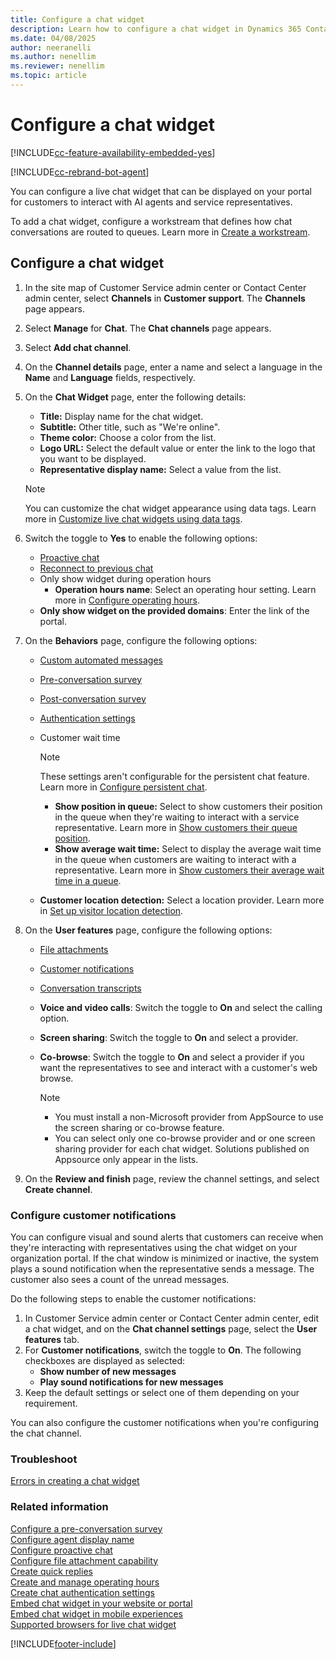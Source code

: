 ```yaml
---
title: Configure a chat widget
description: Learn how to configure a chat widget in Dynamics 365 Contact Center.
ms.date: 04/08/2025
author: neeranelli
ms.author: nenellim
ms.reviewer: nenellim
ms.topic: article
---
```


# Configure a chat widget

[!INCLUDE[cc-feature-availability-embedded-yes](../../includes/cc-feature-availability-embedded-yes.md)]

[!INCLUDE[cc-rebrand-bot-agent](../../includes/cc-rebrand-bot-agent.md)]


You can configure a live chat widget that can be displayed on your portal for customers to interact with AI agents and service representatives.

To add a chat widget, configure a workstream that defines how chat conversations are routed to queues. Learn more in [Create a workstream](create-workstreams.md).

## Configure a chat widget

1. In the site map of Customer Service admin center or Contact Center admin center, select **Channels** in **Customer support**. The **Channels** page appears.
    
1. Select **Manage** for **Chat**. The **Chat channels** page appears.
    
1. Select **Add chat channel**.

1. On the **Channel details** page, enter a name and select a language in the **Name** and **Language** fields, respectively.

1. On the **Chat Widget** page, enter the following details:
   - **Title:** Display name for the chat widget.
   - **Subtitle:** Other title, such as "We're online".
   - **Theme color:** Choose a color from the list.
   - **Logo URL:** Select the default value or enter the link to the logo that you want to be displayed.
   - **Representative display name:** Select a value from the list.
   > [!NOTE]
   > You can customize the chat widget appearance using data tags. Learn more in [Customize live chat widgets using data tags](../develop/customize-chat-widget.md).

1. Switch the toggle to **Yes** to enable the following options:
   - [Proactive chat](proactive-chat.md)
   - [Reconnect to previous chat](configure-reconnect-chat.md)
   - Only show widget during operation hours
     - **Operation hours name**: Select an operating hour setting. Learn more in [Configure operating hours](create-operating-hours.md).
   - **Only show widget on the provided domains**: Enter the link of the portal.

1. On the **Behaviors** page, configure the following options:
   - [Custom automated messages](configure-automated-message.md)
   - [Pre-conversation survey](configure-pre-chat-survey.md)
   - [Post-conversation survey](configure-post-conversation-survey.md)
   - [Authentication settings](create-chat-auth-settings.md)
   - Customer wait time
      
      > [!Note] 
      > These settings aren't configurable for the persistent chat feature. Learn more in [Configure persistent chat](persistent-chat.md).
   
       - **Show position in queue:** Select to show customers their position in the queue when they're waiting to interact with a service representative. Learn more in [Show customers their queue position](show-queue.md).
       - **Show average wait time:** Select to display the average wait time in the queue when customers are waiting to interact with a representative. Learn more in [Show customers their average wait time in a queue](average-wait-time.md).
   - **Customer location detection:** Select a location provider. Learn more in [Set up visitor location detection](geo-location-provider.md).

1. On the **User features** page, configure the following options:
   - [File attachments](enable-file-attachments.md)
   - [Customer notifications](#configure-customer-notifications)
   - [Conversation transcripts](download-email-chat-transcripts.md)
   - **Voice and video calls**: Switch the toggle to **On** and select the calling option.
   - **Screen sharing**: Switch the toggle to **On** and select a provider.
   - **Co-browse**: Switch the toggle to **On** and select a provider if you want the representatives to see and interact with a customer's web browse.

      > [!NOTE]
      > - You must install a non-Microsoft provider from AppSource to use the screen sharing or co-browse feature.
      > - You can select only one co-browse provider and or one screen sharing provider for each chat widget. Solutions published on Appsource only appear in the lists.

1. On the **Review and finish** page, review the channel settings, and select **Create channel**.

### Configure customer notifications

You can configure visual and sound alerts that customers can receive when they're interacting with representatives using the chat widget on your organization portal. If the chat window is minimized or inactive, the system plays a sound notification when the representative sends a message. The customer also sees a count of the unread messages.

Do the following steps to enable the customer notifications:

1. In Customer Service admin center or Contact Center admin center, edit a chat widget, and on the **Chat channel settings** page, select the **User features** tab.
2. For **Customer notifications**, switch the toggle to **On**. The following checkboxes are displayed as selected:
   - **Show number of new messages**
   - **Play sound notifications for new messages**
3. Keep the default settings or select one of them depending on your requirement.

You can also configure the customer notifications when you're configuring the chat channel.

### Troubleshoot

[Errors in creating a chat widget](../troubleshoot-omnichannel-customer-service.md#chat-widget)

### Related information

[Configure a pre-conversation survey](configure-pre-chat-survey.md)  
[Configure agent display name](agent-display-name.md)  
[Configure proactive chat](proactive-chat.md)  
[Configure file attachment capability](configure-file-attachment.md)  
[Create quick replies](create-quick-replies.md)  
[Create and manage operating hours](create-operating-hours.md)  
[Create chat authentication settings](create-chat-auth-settings.md)  
[Embed chat widget in your website or portal](embed-chat-widget-portal.md)  
[Embed chat widget in mobile experiences](../develop/render-live-chat-widget-mobile.md)  
[Supported browsers for live chat widget](../implement/system-requirements-omnichannel.md#browsers-for-chat)  

[!INCLUDE[footer-include](../../includes/footer-banner.md)]
